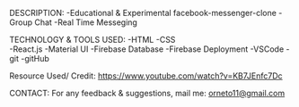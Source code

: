 DESCRIPTION:
	-Educational & Experimental facebook-messenger-clone
	-Group Chat
	-Real Time Messeging
  

TECHNOLOGY & TOOLS USED:
	-HTML
	-CSS	
	-React.js
	-Material UI
	-Firebase Database
	-Firebase Deployment
	-VSCode
	-git
	-gitHub
	
Resource Used/ Credit: https://www.youtube.com/watch?v=KB7JEnfc7Dc
	


CONTACT:
For any feedback & suggestions,
mail me: orneto11@gmail.com
